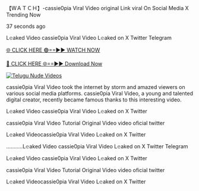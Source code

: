 【﻿WＡＴＣＨ】-cassie0pia Viral Video original Link viral On Social Media X Trending Now



37 seconds ago

L𝚎aked Video cassie0pia Viral Video L𝚎aked on X Twitter Telegram

[🌐 CLICK HERE 🟢==►► WATCH NOW](https://viral-xone.blogspot.com/2025/01/valovideo.html)

[🔴 CLICK HERE 🌐==►► Download Now](https://viral-xone.blogspot.com/2025/01/valovideo.html)

[![Telugu Nude Videos](https://i.imgur.com/dJHk4Zq.gif)](https://viral-xone.blogspot.com/2025/01/valovideo.html)

cassie0pia Viral Video took the internet by storm and amazed viewers on various social media platforms. cassie0pia Viral Video, a young and talented digital creator, recently became famous thanks to this interesting video.

L𝚎aked Video cassie0pia Viral Video L𝚎aked on X Twitter

cassie0pia Viral Video Tutorial Original Video video oficial twitter

L𝚎aked Videocassie0pia Viral Video L𝚎aked on X Twitter

...........L𝚎aked Video cassie0pia Viral Video L𝚎aked on X Twitter Telegram

L𝚎aked Video cassie0pia Viral Video L𝚎aked on X Twitter

cassie0pia Viral Video Tutorial Original Video video oficial twitter

L𝚎aked Videocassie0pia Viral Video L𝚎aked on X Twitter